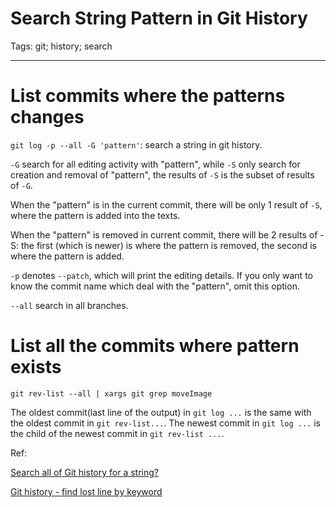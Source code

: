 # Search String Pattern in Git History
Tags: git; history; search

------

# List commits where the patterns changes

`git log -p --all -G 'pattern'`: search a string in git history.

`-G` search for all editing activity with "pattern",
while `-S` only search for creation and removal of "pattern",
the results of `-S` is the subset of results of `-G`.

When the "pattern" is in the current commit,
there will be only 1 result of `-S`,
where the pattern is added into the texts.

When the "pattern" is removed in current commit,
there will be 2 results of -S:
the first (which is newer) is where the pattern is removed,
the second is where the pattern is added.

`-p` denotes `--patch`, which will print the editing details.
If you only want to know the commit name which deal with the "pattern",
omit this option.

`--all` search in all branches.

# List all the commits where pattern exists

`git rev-list --all | xargs git grep moveImage`

The oldest commit(last line of the output) in `git log ...` is the same
with the oldest commit in `git rev-list...`.
The newest commit in `git log ...` is the child of the newest commit
in `git rev-list ...`.

Ref: 

[Search all of Git history for a string?](http://stackoverflow.com/questions/4468361/search-all-of-git-history-for-a-string)

[Git history - find lost line by keyword](http://stackoverflow.com/questions/2839253/git-history-find-lost-line-by-keyword)
